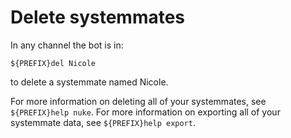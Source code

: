 # Delete systemmates

In any channel the bot is in:

```
${PREFIX}del Nicole
```
to delete a systemmate named Nicole.

For more information on deleting all of your systemmates, see `${PREFIX}help nuke`. For more information on exporting all of your systemmate data, see `${PREFIX}help export`.
